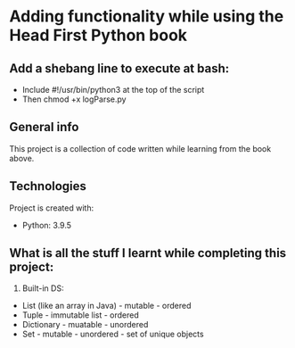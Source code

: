 # Adding functionality while using the Head First Python book

## Add a shebang line to execute at bash:
* Include #!/usr/bin/python3 at the top of the script
* Then chmod +x logParse.py

## General info
This project is a collection of code written while learning from the book above.
	
## Technologies
Project is created with:
* Python: 3.9.5

## What is all the stuff I learnt while completing this project:

1. Built-in DS: 
+ List (like an array in Java) - mutable - ordered
+ Tuple - immutable list - ordered
+ Dictionary  - muatable - unordered
+ Set - mutable - unordered - set of unique objects

